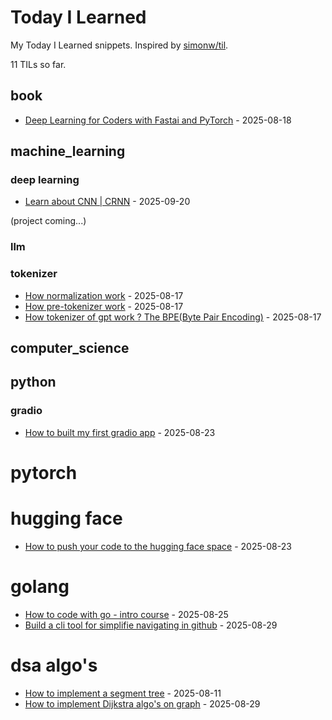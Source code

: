 # Today I Learned

My Today I Learned snippets. Inspired by [simonw/til](https://github.com/simonw/til).

11 TILs so far.

## book

- [Deep Learning for Coders with Fastai and PyTorch](https://course.fast.ai/Resources/book.html) - 2025-08-18

## machine_learning

### deep learning

- [Learn about CNN | CRNN](https://medium.com/@pavitharan2020/building-a-handwriting-recognition-system-with-crnn-a-beginners-guide-58a51a46dd15) - 2025-09-20

(project coming...)

### llm

### tokenizer

- [How normalization work](https://github.com/nathbns/til/blob/main/tokenizer/normalization.md) - 2025-08-17
- [How pre-tokenizer work](https://github.com/nathbns/til/blob/main/tokenizer/pre_tokenizer.md) - 2025-08-17
- [How tokenizer of gpt work ? The BPE(Byte Pair Encoding)](https://github.com/nathbns/til/blob/main/tokenizer/bpe.md) - 2025-08-17

## computer_science

## python

### gradio

- [How to built my first gradio app](https://www.gradio.app/) - 2025-08-23

# pytorch

# hugging face

- [How to push your code to the hugging face space](https://dev.to/koolkamalkishor/how-to-upload-your-project-to-hugging-face-spaces-a-beginners-step-by-step-guide-1pkn) - 2025-08-23

# golang

- [How to code with go - intro course](https://gobyexample.com/) - 2025-08-25
- [Build a cli tool for simplifie navigating in github](https://github.com/nathbns/gitact) - 2025-08-29

# dsa algo's

- [How to implement a segment tree](https://github.com/nathbns/til/blob/main/dsa_algos/segment_tree.md) - 2025-08-11
- [How to implement Dijkstra algo's on graph](https://github.com/nathbns/til/blob/main/dsa_algos/dijkstra.md) - 2025-08-29
